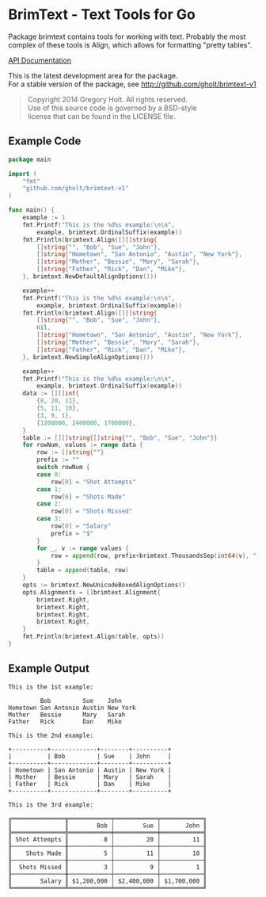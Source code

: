 # BrimText - Text Tools for Go

Package brimtext contains tools for working with text. Probably the most
complex of these tools is Align, which allows for formatting "pretty tables".

[API Documentation](http://godoc.org/github.com/gholt/brimtext-v1)

This is the latest development area for the package.  
For a stable version of the package, see http://github.com/gholt/brimtext-v1

> Copyright 2014 Gregory Holt. All rights reserved.  
> Use of this source code is governed by a BSD-style  
> license that can be found in the LICENSE file.

## Example Code

```go
package main

import (
    "fmt"
    "github.com/gholt/brimtext-v1"
)

func main() {
    example := 1
    fmt.Printf("This is the %d%s example:\n\n",
        example, brimtext.OrdinalSuffix(example))
    fmt.Println(brimtext.Align([][]string{
        []string{"", "Bob", "Sue", "John"},
        []string{"Hometown", "San Antonio", "Austin", "New York"},
        []string{"Mother", "Bessie", "Mary", "Sarah"},
        []string{"Father", "Rick", "Dan", "Mike"},
    }, brimtext.NewDefaultAlignOptions()))

    example++
    fmt.Printf("This is the %d%s example:\n\n",
        example, brimtext.OrdinalSuffix(example))
    fmt.Println(brimtext.Align([][]string{
        []string{"", "Bob", "Sue", "John"},
        nil,
        []string{"Hometown", "San Antonio", "Austin", "New York"},
        []string{"Mother", "Bessie", "Mary", "Sarah"},
        []string{"Father", "Rick", "Dan", "Mike"},
    }, brimtext.NewSimpleAlignOptions()))

    example++
    fmt.Printf("This is the %d%s example:\n\n",
        example, brimtext.OrdinalSuffix(example))
    data := [][]int{
        {8, 20, 11},
        {5, 11, 10},
        {3, 9, 1},
        {1200000, 2400000, 1700000},
    }
    table := [][]string{[]string{"", "Bob", "Sue", "John"}}
    for rowNum, values := range data {
        row := []string{""}
        prefix := ""
        switch rowNum {
        case 0:
            row[0] = "Shot Attempts"
        case 1:
            row[0] = "Shots Made"
        case 2:
            row[0] = "Shots Missed"
        case 3:
            row[0] = "Salary"
            prefix = "$"
        }
        for _, v := range values {
            row = append(row, prefix+brimtext.ThousandsSep(int64(v), ","))
        }
        table = append(table, row)
    }
    opts := brimtext.NewUnicodeBoxedAlignOptions()
    opts.Alignments = []brimtext.Alignment{
        brimtext.Right,
        brimtext.Right,
        brimtext.Right,
        brimtext.Right,
    }
    fmt.Println(brimtext.Align(table, opts))
}
```

## Example Output

```
This is the 1st example:

         Bob         Sue    John
Hometown San Antonio Austin New York
Mother   Bessie      Mary   Sarah
Father   Rick        Dan    Mike

This is the 2nd example:

+----------+-------------+--------+----------+
|          | Bob         | Sue    | John     |
+----------+-------------+--------+----------+
| Hometown | San Antonio | Austin | New York |
| Mother   | Bessie      | Mary   | Sarah    |
| Father   | Rick        | Dan    | Mike     |
+----------+-------------+--------+----------+

This is the 3rd example:

╔═══════════════╦════════════╤════════════╤════════════╗
║               ║        Bob │        Sue │       John ║
╠═══════════════╬════════════╪════════════╪════════════╣
║ Shot Attempts ║          8 │         20 │         11 ║
╟───────────────╫────────────┼────────────┼────────────╢
║    Shots Made ║          5 │         11 │         10 ║
╟───────────────╫────────────┼────────────┼────────────╢
║  Shots Missed ║          3 │          9 │          1 ║
╟───────────────╫────────────┼────────────┼────────────╢
║        Salary ║ $1,200,000 │ $2,400,000 │ $1,700,000 ║
╚═══════════════╩════════════╧════════════╧════════════╝
```
